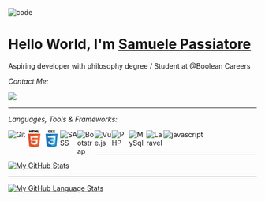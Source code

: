 <img alt='code' title="code" src="https://wcs.uwo.ca/upload/CE0060b.png" style="height: 200px; width:100%; background-size: cover; background-size: contain">

# Hello World, I'm [Samuele Passiatore](https://github.com/SamuelePassiatore)

Aspiring developer with philosophy degree / Student at @Boolean Careers

*Contact Me:*

[<img align="left" src="https://static.licdn.com/sc/h/al2o9zrvru7aqj8e1x2rzsrca" width="30">](https://www.linkedin.com/in/samuele-passiatore-dev)

<br/>

---

*Languages, Tools & Frameworks:*

<img align='left' alt='Git' title="Git" src="https://i.pinimg.com/originals/01/e5/00/01e500fca29c045d432b64f285f9c229.png" width='35'>
<img align='left' alt='HTML' title="HTML 5" src="https://raw.githubusercontent.com/github/explore/80688e429a7d4ef2fca1e82350fe8e3517d3494d/topics/html/html.png" width='35'>
<img align='left' alt='CSS' title="CSS 3" src="https://raw.githubusercontent.com/github/explore/80688e429a7d4ef2fca1e82350fe8e3517d3494d/topics/css/css.png" width='35'>
<img align='left' alt='SASS' title="SCSS" src="https://sass-lang.com/assets/img/styleguide/seal-color-aef0354c.png" width='35'>
<img align='left' alt='Bootstrap' title="Bootstrap" src="https://getbootstrap.com/docs/5.0/assets/brand/bootstrap-logo.svg" width='35'>
<img src="https://cdn-icons-png.flaticon.com/512/5968/5968292.png" alt="javascript" width="35">
<img align='left' alt='Vue.js' title="Vue.js" src="https://vuejs.org/images/logo.png" width='35'>
<img align='left' alt='PHP' title="PHP" src="https://www.php.net/images/logos/php-logo-white.svg" width='35'>
<img align='left' alt='MySql' title="MySQL" src="https://www.freepnglogos.com/uploads/logo-mysql-png/logo-mysql-mysql-logo-png-images-are-download-crazypng-21.png" width='35'>
<img align='left' alt='Laravel' title="Laravel" src="https://upload.wikimedia.org/wikipedia/commons/thumb/9/9a/Laravel.svg/1200px-Laravel.svg.png" width='35'>
<br/>
<br/>

---

[![My GitHub Stats](https://github-readme-stats.vercel.app/api/?username=SamuelePassiatore&count_private=true&theme=yeblu&showicons=true)]()

---

[![My GitHub Language Stats](https://github-readme-stats.vercel.app/api/top-langs/?username=SamuelePassiatore&langs_count=5&theme=yeblu)]()




